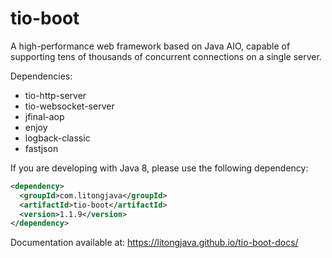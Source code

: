 # tio-boot

A high-performance web framework based on Java AIO, capable of supporting tens of thousands of concurrent connections on a single server. 

Dependencies:

- tio-http-server
- tio-websocket-server
- jfinal-aop
- enjoy
- logback-classic
- fastjson

If you are developing with Java 8, please use the following dependency:

```xml
<dependency>
  <groupId>com.litongjava</groupId>
  <artifactId>tio-boot</artifactId>
  <version>1.1.9</version>
</dependency>
```

Documentation available at:
https://litongjava.github.io/tio-boot-docs/
